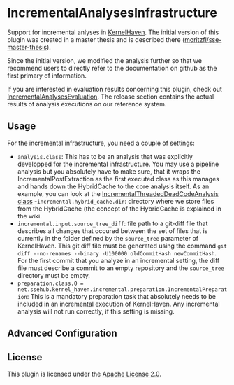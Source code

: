 # IncrementalAnalysesInfrastructure

<!-- ![Build Status](https://jenkins.sse.uni-hildesheim.de/buildStatus/icon?job=TODO) -->

Support for incremental anlyses in [KernelHaven](https://github.com/KernelHaven/KernelHaven). The initial version of this plugin was created in a master thesis and is described there ([moritzfl/sse-master-thesis](https://github.com/moritzfl/sse-master-thesis/releases)).

Since the initial version, we modified the analysis further so that we recommend users to directly refer to the documentation on github as the first primary of information.

If you are interested in evaluation results concerning this plugin, check out [IncrementalAnalysesEvaluation](https://github.com/moritzfl/IncrementalAnalysesEvaluation). The release section contains the actual results of analysis executions on our reference system. 

## Usage

For the incremental infrastructure, you need a couple of settings:
- ```analysis.class```: This has to be an analysis that was explicitly developped for the incremental infrastructure. You may use a pipeline analysis but you absolutely have to make sure, that it wraps the IncrementalPostExtraction as the first executed class as this manages and hands down the HybridCache to the core analysis itself. As an example, you can look at the [IncrementalThreadedDeadCodeAnalysis class](https://github.com/KernelHaven/IncrementalDeadCodeAnalysis/blob/master/src/net/ssehub/kernel_haven/incremental/analysis/IncrementalThreadedDeadCodeAnalysis.java)
-```incremental.hybrid_cache.dir```: directory where we store files from the HybridCache (the concept of the HybridCache is explained in the wiki.
- ```incremental.input.source_tree_diff```: file path to a git-diff file that describes all changes that occured between the set of files that is currently in the folder defined by the ```source_tree``` parameter of KernelHaven. This git diff file must be generated using the command ```git diff --no-renames --binary -U100000 oldCommitHash newCommitHash```. For the first commit that you analyze in an incremental setting, the diff file must describe a commit to an empty repository and the ```source_tree``` directory must be empty.
- ```preparation.class.0 = net.ssehub.kernel_haven.incremental.preparation.IncrementalPreparation```: This is a mandatory preparation task that absolutely needs to be included in an incremental execution of KernelHaven. Any incremental analysis will not run correctly, if this setting is missing.

## Advanced Configuration


## License

This plugin is licensed under the [Apache License 2.0](https://www.apache.org/licenses/LICENSE-2.0.html).
